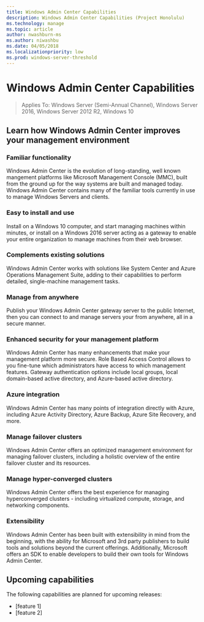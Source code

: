 ```yaml
---
title: Windows Admin Center Capabilities
description: Windows Admin Center Capabilities (Project Honolulu)
ms.technology: manage
ms.topic: article
author: nwashburn-ms
ms.author: niwashbu
ms.date: 04/05/2018
ms.localizationpriority: low
ms.prod: windows-server-threshold
---
```


# Windows Admin Center Capabilities

>Applies To: Windows Server (Semi-Annual Channel), Windows Server 2016, Windows Server 2012 R2, Windows 10

## Learn how Windows Admin Center improves your management environment

### **Familiar functionality**
Windows Admin Center is the evolution of long-standing, well known mangement platforms like Microsoft Management Console (MMC), built from the ground up for the way systems are built and managed today. Windows Admin Center contains many of the familiar tools currently in use to manage Windows Servers and clients.  

### **Easy to install and use**
Install on a Windows 10 computer, and start managing machines within minutes, or install on a Windows 2016 server acting as a gateway to enable your entire organization to manage machines from their web browser.

### **Complements existing solutions** 
Windows Admin Center works with solutions like System Center and Azure Operations Management Suite, adding to their capabilities to perform detailed, single-machine management tasks.

### **Manage from anywhere**
Publish your Windows Admin Center gateway server to the public Internet, then you can connect to and manage servers your from anywhere, all in a secure manner.

### **Enhanced security for your management platform**
Windows Admin Center has many enhancements that make your management platform more secure.  Role Based Access Control allows to you fine-tune which administrators have access to which management features.  Gateway authentication options include local groups, local domain-based active directory, and Azure-based active directory.

### **Azure integration**
Windows Admin Center has many points of integration directly with Azure, including Azure Activity Directory, Azure Backup, Azure Site Recovery, and more.

### **Manage failover clusters**
Windows Admin Center offers an optimized management environment for managing failover clusters, including a holistic overview of the entire failover cluster and its resources.

### **Manage hyper-converged clusters**
Windows Admin Center offers the best experience for managing hyperconverged clusters - including virtualized compute, storage, and networking components.

### **Extensibility**
Windows Admin Center has been built with extensibility in mind from the beginning, with the ability for Microsoft and 3rd party publishers to build tools and solutions beyond the current  offerings.  Additionally, Microsoft offers an SDK to enable developers to build their own tools for Windows Admin Center.

## Upcoming capabilities

The following capabilities are planned for upcoming releases:
- [feature 1]
- [feature 2]
